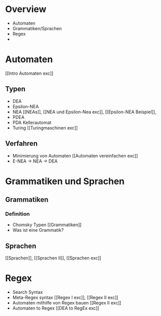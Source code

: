 # Overview
- Automaten
- Grammatiken/Sprachen
- Regex
- 
# Automaten
[[Intro Automaten exc]]
## Typen
-  DEA
- Epsilon-NEA
-  NEA [[NEAs]], [[NEA und Epsilon-Nea exc]], [[Epsilon-NEA Beispiel]], 
- PDEA
- PDA Kellerautomat
- Turing [[Turingmaschinen exc]]

## Verfahren
- Minimierung von Automaten [[Automaten vereinfachen exc]]
- E-NEA -> NEA -> DEA

# Grammatiken und Sprachen
## Grammatiken
### Definition
- Chomsky Typen [[Grammatiken]]
- Was ist eine Grammatik?
## Sprachen
[[Sprachen]], [[Sprachen II]], [[Sprachen exc]]
# Regex
- Search Syntax
- Meta-Regex syntax [[Regex I exc]], [[Regex II exc]]
- Automaten mithilfe von Regex bauen [[Regex II exc]]
- Automaten to Regex [[DEA to RegEx exc]]
